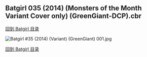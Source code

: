 ## Batgirl 035 (2014) (Monsters of the Month Variant Cover only) (GreenGiant-DCP).cbr


[回到 Batgirl 目录](https://github.com/alicewish/markdown/blob/master/series/Batgirl.md)


![Batgirl #35 (2014) (Variant) (GreenGiant) 001.jpg](https://wx1.sinaimg.cn/large/6a9fdecagy1fq32m4crkfj21kw2eyqtj.jpg)

[回到 Batgirl 目录](https://github.com/alicewish/markdown/blob/master/series/Batgirl.md)

